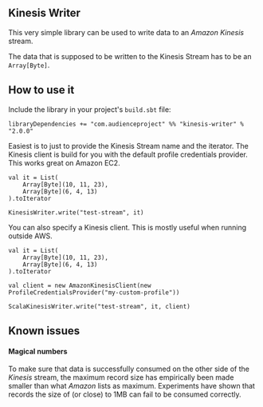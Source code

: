 ## Kinesis Writer

This very simple library can be used to write data to an _Amazon Kinesis_ stream.

The data that is supposed to be written to the Kinesis Stream has to be an `Array[Byte]`.

## How to use it

Include the library in your project's `build.sbt` file:

```
libraryDependencies += "com.audienceproject" %% "kinesis-writer" % "2.0.0"
```

Easiest is to just to provide the Kinesis Stream name and the iterator. The Kinesis client is build for you with the default profile credentials provider.
This works great on Amazon EC2.

```
val it = List(
    Array[Byte](10, 11, 23),
    Array[Byte](6, 4, 13)
).toIterator

KinesisWriter.write("test-stream", it)
```

You can also specify a Kinesis client.
This is mostly useful when running outside AWS.

```
val it = List(
    Array[Byte](10, 11, 23),
    Array[Byte](6, 4, 13)
).toIterator

val client = new AmazonKinesisClient(new ProfileCredentialsProvider("my-custom-profile"))

ScalaKinesisWriter.write("test-stream", it, client)
``` 


## Known issues

#### Magical numbers

To make sure that data is successfully consumed on the other side of the _Kinesis_ stream, the maximum record size has empirically been made smaller than what _Amazon_ lists as maximum.
Experiments have shown that records the size of (or close) to 1MB can fail to be consumed correctly.